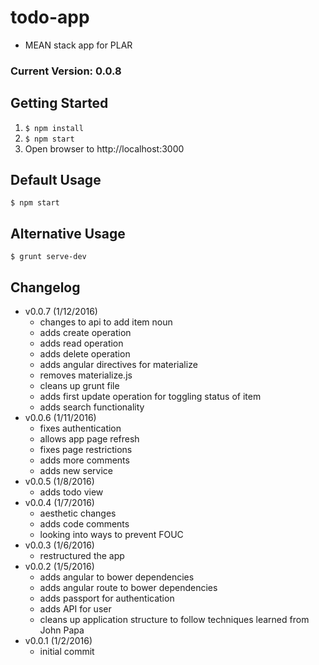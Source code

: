 # todo-app
- MEAN stack app for PLAR

### Current Version: 0.0.8

## Getting Started
1. ```$ npm install```
2. ```$ npm start```
3. Open browser to http://localhost:3000

## Default Usage
```$ npm start```

## Alternative Usage
```$ grunt serve-dev```

## Changelog
- v0.0.7 (1/12/2016)
	- changes to api to add item noun
	- adds create operation
	- adds read operation
	- adds delete operation
	- adds angular directives for materialize
	- removes materialize.js
	- cleans up grunt file
	- adds first update operation for toggling status of item
	- adds search functionality
- v0.0.6 (1/11/2016)
	- fixes authentication 
	- allows app page refresh
	- fixes page restrictions
	- adds more comments
	- adds new service
- v0.0.5 (1/8/2016)
	- adds todo view
- v0.0.4 (1/7/2016)
	- aesthetic changes
	- adds code comments
	- looking into ways to prevent FOUC
- v0.0.3 (1/6/2016)
	- restructured the app
- v0.0.2 (1/5/2016)
	- adds angular to bower dependencies
	- adds angular route to bower dependencies
	- adds passport for authentication
	- adds API for user
	- cleans up application structure to follow techniques learned from John Papa
- v0.0.1 (1/2/2016)
	- initial commit	
